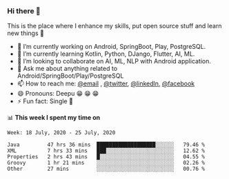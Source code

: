### Hi there 👋
This is the place where I enhance my skills, put open source stuff and learn new things :rofl:

- 🔭 I’m currently working on Android, SpringBoot, Play, PostgreSQL. 
- 🌱 I’m currently learning Kotlin, Python, DJango, Flutter, AI, ML.
- 👯 I’m looking to collaborate on AI, ML, NLP with Android application.
- 💬 Ask me about anything related to Android/SpringBoot/Play/PostgreSQL
- 📫 How to reach me: [@email](deepakgupta7403@gmail.com) , [@twitter](https://twitter.com/deepakgupta7403), [@linkedln](https://in.linkedin.com/in/deepak-gupta-23b3b1113), [@facebook](https://facebook.com/deepakgupta7403)
- 😄 Pronouns: Deepu :grin: :grin: :grin:
- ⚡ Fun fact: Single :grimacing:

📊 **This week I spent my time on**

<!--START_SECTION:waka-->
```text
Week: 18 July, 2020 - 25 July, 2020

Java         47 hrs 36 mins  ███████████████████░░░░░░   79.46 % 
XML          7 hrs 33 mins   ███░░░░░░░░░░░░░░░░░░░░░░   12.62 % 
Properties   2 hrs 43 mins   █░░░░░░░░░░░░░░░░░░░░░░░░   04.55 % 
Groovy       1 hr 21 mins    ░░░░░░░░░░░░░░░░░░░░░░░░░   02.26 % 
Other        27 mins         ░░░░░░░░░░░░░░░░░░░░░░░░░   00.76 %
```
<!--END_SECTION:waka-->
